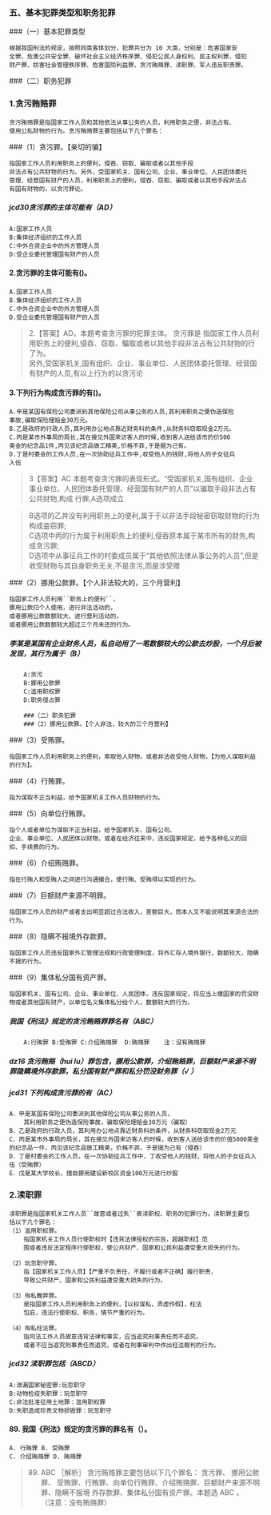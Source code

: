 
### 五、基本犯罪类型和职务犯罪

###（一）基本犯罪类型

    根据我国刑法的规定，按照同类客体划分，犯罪共分为 10 大类，分别是：危害国家安
    全罪、危害公共安全罪、破坏社会主义经济秩序罪、侵犯公民人身权利、民主权利罪、侵犯
    财产罪、妨害社会管理秩序罪、危害国防利益罪、贪污贿赂罪、渎职罪、军人违反职责罪。

###（二）职务犯罪
### 1.贪污贿赂罪

    贪污贿赂罪是指国家工作人员和其他依法从事公务的人员，利用职务之便，非法占有、
    使用公私财物的行为。贪污贿赂罪主要包括以下几个罪名：

###（1）贪污罪。【亲切的骗】

    指国家工作人员利用职务上的便利，侵吞、窃取、骗取或者以其他手段
    非法占有公共财物的行为。另外，受国家机关、国有公司、企业、事业单位、人民团体委托
    管理、经营国有财产的人员，利用职务上的便利，侵吞、窃取、骗取或者以其他手段非法占
    有国有财物的，以贪污罪论。

##### jcd30贪污罪的主体可能有（AD）
    A:国家工作人员
    B:集体经济组织的工作人员
    C:中外合资企业中的外方管理人员
    D:受企业委托管理国有财产的人员    


#### 2.贪污罪的主体可能有()。
    A.国家工作人员
    B.集体经济组织的工作人员
    C.中外合资企业中的外方管理人员
    D.受企业委托管理国有财产的人员
>   2.【答案】AD。本题考查贪污罪的犯罪主体。
贪污罪是
    指国家工作人员利用职务上的便利,侵吞、窃取、騙取或者以其他手段非法占有公共财物的行了为。   
另外,受国家机关,国有组织、企业、事业单位、人民团体委托管理、经营国有财产的人员,有以上行为的以贪污论

#### 3.下列行为构成贪污罪的有()。
    A.甲是某国有保险公司委派到其他保险公司从事公务的人员,其利用职务之便伪造保险
    事故,骗取保险理赔金30万元。
    B.乙是政府的行政人员,其利用办公地点靠近财务科的条件,从财务科窃取现金2万元。
    C.丙是某市外事局的局长,其在接见外国来访客人的时候,收到客人送给该市的价500
    美金的纪念品1件,丙见该纪念品做工精美,价格不菲,于是据为己有。
    D.丁是村委会的工作人员,在一次协助征兵工作中,收受他人的钱财,将他人的子女征兵
    入伍
>   3【答案】AC 本题考查贪污罪的表现形式。“受国家机关,国有组织、企业
事业单位、人民团体委托管理、经营国有财产的人员”以骗取手段非法占有公共财物,构成
行罪,A选项成立

>   B选项的乙并没有利用职务上的便利,属于于以非法手段秘密窃取财物的行为
构成盗窃罪;  
C选项中丙的行为属于利用职务上的便利,侵吞原本属于某市所有的财务,构成贪污罪;  
D选项中从事征兵工作的村委成员属于“其他依照法律从事公务的人员”,但是收受财物与其自身职务无关,不是贪污,而是涉受赠



    
###（2）挪用公款罪。【个人非法较大的，三个月营利】

    指国家工作人员利用``职务上的便利``，
    挪用公款归个人使用，进行非法活动的，
    或者挪用公款数额较大、进行营利活动的，
    或者挪用公款数额较大超过三个月未还的行为。


##### 李某是某国有企业财务人员，私自动用了一笔数额较大的公款去炒股，一个月后被发现，其行为属于（B）
        A:贪污
        B:挪用公款罪
        C:滥用职权罪
        D:职务侵占罪
    
        ###（二）职务犯罪
        ###（2）挪用公款罪。【个人非法，较大的三个月营利】

###（3）受贿罪。

    指国家工作人员利用职务上的便利，索取他人财物，或者非法收受他人财物，【为他人谋取利益的行为】。

###（4）行贿罪。

    指为谋取不正当利益，给予国家机关工作人员财物的行为。

###（5）向单位行贿罪。

    指个人或者单位为谋取不正当利益，给予国家机关、国有公司、
    企业、事业单位、人民团体以财物，或者在经济往来中，违反国家规定，给予各种名义的回
    扣、手续费的行为。

###（6）介绍贿赂罪。

    指在行贿人和受贿人之间进行沟通撮合，使行贿、受贿得以实现的行为。

###（7）巨额财产来源不明罪。

    指国家工作人员的财产或者支出明显超过合法收入，差额巨大，而本人又不能说明其来源合法的行为。

###（8）隐瞒不报境外存款罪。

    指国家工作人员违反国家外汇管理法规和行政管理制度，将外汇存人境外银行，数额较大，隐瞒不报的行为。

###（9）集体私分国有资产罪。

    指国家机关、国有公司、企业、事业单位、人民团体，违反国家规定，将应当上缴国家的罚没财物或者其他国有财产，以单位名义集体私分给个人，数额较大的行为。

##### 我国《刑法》规定的贪污贿赂罪罪名有（ABC）
        A:行贿罪 B:受贿罪 C:介绍贿赂罪  D:贿赂罪    注：没有贿赂罪

##### dz16 贪污贿赂（hui lu）罪包含，挪用公款罪，介绍贿赂罪，巨额财产来源不明罪隐瞒境外存款罪，私分国有财产罪和私分罚没财务罪（√ ）    

##### jcd31 下列构成贪污罪的有（AC）
    A．甲是某国有保险公司委派到其他保险公司从事公务的人员，
        其利用职务之便伪造保险事故，骗取保险理赔金30万元（骗取）
    B．乙是政府的行政人员，其利用办公地点靠近财务科的条件，从财务科窃取现金2万元
    C．丙是某市外事局的局长，其在接见外国来访客人的时候，收到客人送给该市的价值5000美金的纪念品一件，丙见该纪念品做工精美，价格不菲，于是据为己有（侵吞）
    D．丁是村委会的工作人员，在一次协助征兵工作中，丁收受他人的钱财，将他人的子女征兵入伍（受贿罪）
    E．戊是某大学校长，擅自挪用建设新校区资金100万元进行炒股
    

    


### 2.渎职罪
    渎职罪是指国家机关工作人员``故意或者过失``亵渎职权、职务的犯罪行为。渎职罪主要包
    括以下几个罪名：
    （1）滥用职权罪。
        指国家机关工作人员行使职权时【违背法律授权的宗旨，超越职权】范
        围或者违反法定程序行使职权，使公共财产、国家和公民利益遭受重大损失的行为。
        
    （2）玩忽职守罪。
        指【国家机关工作人员】【严重不负责任，不履行或者不正确】履行职责，
        导致公共财产、国家和公民利益遭受重大损失的行为。
        
    （3）徇私舞弊罪。
        是指国家工作人员利用职务上的便利，【以权谋私，弄虚作假】，枉法
        包庇，违法行使职权、职务，情节严重的行为。
        
    （4）徇私枉法罪。
        指司法工作人员故意违背法律和事实，应当追究刑事责任而不追究，
        或者不应当追究刑事责任而追究，或者在刑事审判中作出枉法裁判的行为。

##### jcd32 渎职罪包括（ABCD）
    A:泄漏国家秘密罪:玩忽职守
    B:动物检疫失职罪：玩忽职守
    C:非法批准征用土地罪：滥用职权罪
    D:失职造成珍贵文物损毁罪：玩忽职守


#### 89. 我国《刑法》规定的贪污罪的罪名有（）。
    A. 行贿罪 B. 受贿罪
    C. 介绍贿赂罪 D. 贿赂罪
>   89. ABC ［解析］ 贪污贿赂罪主要包括以下几个罪名： 贪污罪、 挪用公款罪、
    受贿罪、行贿罪、向单位行贿罪、介绍贿赂罪、巨额财产来源不明罪、隐瞒不报境
    外存款罪、集体私分国有资产罪。本题选 ABC 。   
   （注意：没有贿赂罪）   














    